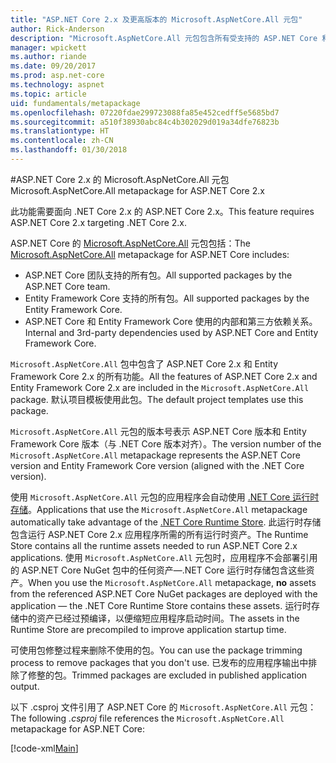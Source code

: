```yaml
---
title: "ASP.NET Core 2.x 及更高版本的 Microsoft.AspNetCore.All 元包"
author: Rick-Anderson
description: "Microsoft.AspNetCore.All 元包包含所有受支持的 ASP.NET Core 和 Entity Framework Core 包及其依赖关系。"
manager: wpickett
ms.author: riande
ms.date: 09/20/2017
ms.prod: asp.net-core
ms.technology: aspnet
ms.topic: article
uid: fundamentals/metapackage
ms.openlocfilehash: 07220fdae299723088fa85e452cedff5e5685bd7
ms.sourcegitcommit: a510f38930abc84c4b302029d019a34dfe76823b
ms.translationtype: HT
ms.contentlocale: zh-CN
ms.lasthandoff: 01/30/2018
---
```

#<a name="microsoftaspnetcoreall-metapackage-for-aspnet-core-2x"></a><span data-ttu-id="e5e4b-103">ASP.NET Core 2.x 的 Microsoft.AspNetCore.All 元包</span><span class="sxs-lookup"><span data-stu-id="e5e4b-103">Microsoft.AspNetCore.All metapackage for ASP.NET Core 2.x</span></span>

<span data-ttu-id="e5e4b-104">此功能需要面向 .NET Core 2.x 的 ASP.NET Core 2.x。</span><span class="sxs-lookup"><span data-stu-id="e5e4b-104">This feature requires ASP.NET Core 2.x targeting .NET Core 2.x.</span></span>

<span data-ttu-id="e5e4b-105">ASP.NET Core 的 [Microsoft.AspNetCore.All](https://www.nuget.org/packages/Microsoft.AspNetCore.All) 元包包括：</span><span class="sxs-lookup"><span data-stu-id="e5e4b-105">The [Microsoft.AspNetCore.All](https://www.nuget.org/packages/Microsoft.AspNetCore.All) metapackage for ASP.NET Core includes:</span></span>

* <span data-ttu-id="e5e4b-106">ASP.NET Core 团队支持的所有包。</span><span class="sxs-lookup"><span data-stu-id="e5e4b-106">All supported packages by the ASP.NET Core team.</span></span>
* <span data-ttu-id="e5e4b-107">Entity Framework Core 支持的所有包。</span><span class="sxs-lookup"><span data-stu-id="e5e4b-107">All supported packages by the Entity Framework Core.</span></span> 
* <span data-ttu-id="e5e4b-108">ASP.NET Core 和 Entity Framework Core 使用的内部和第三方依赖关系。</span><span class="sxs-lookup"><span data-stu-id="e5e4b-108">Internal and 3rd-party dependencies used by ASP.NET Core and Entity Framework Core.</span></span> 

<span data-ttu-id="e5e4b-109">`Microsoft.AspNetCore.All` 包中包含了 ASP.NET Core 2.x 和 Entity Framework Core 2.x 的所有功能。</span><span class="sxs-lookup"><span data-stu-id="e5e4b-109">All the features of ASP.NET Core 2.x and Entity Framework Core 2.x are included in the `Microsoft.AspNetCore.All` package.</span></span> <span data-ttu-id="e5e4b-110">默认项目模板使用此包。</span><span class="sxs-lookup"><span data-stu-id="e5e4b-110">The default project templates use this package.</span></span>

<span data-ttu-id="e5e4b-111">`Microsoft.AspNetCore.All` 元包的版本号表示 ASP.NET Core 版本和 Entity Framework Core 版本（与 .NET Core 版本对齐）。</span><span class="sxs-lookup"><span data-stu-id="e5e4b-111">The version number of the `Microsoft.AspNetCore.All` metapackage represents the ASP.NET Core version and Entity Framework Core version (aligned with the .NET Core version).</span></span>

<span data-ttu-id="e5e4b-112">使用 `Microsoft.AspNetCore.All` 元包的应用程序会自动使用 [.NET Core 运行时存储](https://docs.microsoft.com/dotnet/core/deploying/runtime-store)。</span><span class="sxs-lookup"><span data-stu-id="e5e4b-112">Applications that use the `Microsoft.AspNetCore.All` metapackage automatically take advantage of the [.NET Core Runtime Store](https://docs.microsoft.com/dotnet/core/deploying/runtime-store).</span></span> <span data-ttu-id="e5e4b-113">此运行时存储包含运行 ASP.NET Core 2.x 应用程序所需的所有运行时资产。</span><span class="sxs-lookup"><span data-stu-id="e5e4b-113">The Runtime Store contains all the runtime assets needed to run ASP.NET Core 2.x applications.</span></span> <span data-ttu-id="e5e4b-114">使用 `Microsoft.AspNetCore.All` 元包时，应用程序不会部署引用的 ASP.NET Core NuGet 包中的任何资产&mdash;.NET Core 运行时存储包含这些资产。</span><span class="sxs-lookup"><span data-stu-id="e5e4b-114">When you use the `Microsoft.AspNetCore.All` metapackage, **no** assets from the referenced ASP.NET Core NuGet packages are deployed with the application &mdash; the .NET Core Runtime Store contains these assets.</span></span> <span data-ttu-id="e5e4b-115">运行时存储中的资产已经过预编译，以便缩短应用程序启动时间。</span><span class="sxs-lookup"><span data-stu-id="e5e4b-115">The assets in the Runtime Store are precompiled to improve application startup time.</span></span>

<span data-ttu-id="e5e4b-116">可使用包修整过程来删除不使用的包。</span><span class="sxs-lookup"><span data-stu-id="e5e4b-116">You can use the package trimming process to remove packages that you don't use.</span></span> <span data-ttu-id="e5e4b-117">已发布的应用程序输出中排除了修整的包。</span><span class="sxs-lookup"><span data-stu-id="e5e4b-117">Trimmed packages are excluded in published application output.</span></span>

<span data-ttu-id="e5e4b-118">以下 .csproj 文件引用了 ASP.NET Core 的 `Microsoft.AspNetCore.All` 元包：</span><span class="sxs-lookup"><span data-stu-id="e5e4b-118">The following *.csproj* file references the `Microsoft.AspNetCore.All` metapackage for ASP.NET Core:</span></span>

[!code-xml[Main](..\mvc\views\view-compilation\sample\MvcRazorCompileOnPublish2.csproj?highlight=9)]
